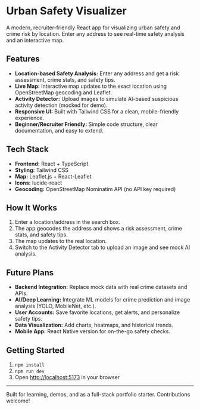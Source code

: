 # Urban Safety Visualizer

A modern, recruiter-friendly React app for visualizing urban safety and crime risk by location. Enter any address to see real-time safety analysis and an interactive map.

## Features
- **Location-based Safety Analysis:** Enter any address and get a risk assessment, crime stats, and safety tips.
- **Live Map:** Interactive map updates to the exact location using OpenStreetMap geocoding and Leaflet.
- **Activity Detector:** Upload images to simulate AI-based suspicious activity detection (mocked for demo).
- **Responsive UI:** Built with Tailwind CSS for a clean, mobile-friendly experience.
- **Beginner/Recruiter Friendly:** Simple code structure, clear documentation, and easy to extend.

## Tech Stack
- **Frontend:** React + TypeScript
- **Styling:** Tailwind CSS
- **Map:** Leaflet.js + React-Leaflet
- **Icons:** lucide-react
- **Geocoding:** OpenStreetMap Nominatim API (no API key required)

## How It Works
1. Enter a location/address in the search box.
2. The app geocodes the address and shows a risk assessment, crime stats, and safety tips.
3. The map updates to the real location.
4. Switch to the Activity Detector tab to upload an image and see mock AI analysis.

## Future Plans
- **Backend Integration:** Replace mock data with real crime datasets and APIs.
- **AI/Deep Learning:** Integrate ML models for crime prediction and image analysis (YOLO, MobileNet, etc.).
- **User Accounts:** Save favorite locations, get alerts, and personalize safety tips.
- **Data Visualization:** Add charts, heatmaps, and historical trends.
- **Mobile App:** React Native version for on-the-go safety checks.

## Getting Started
1. `npm install`
2. `npm run dev`
3. Open [http://localhost:5173](http://localhost:5173) in your browser

---

Built for learning, demos, and as a full-stack portfolio starter. Contributions welcome!
